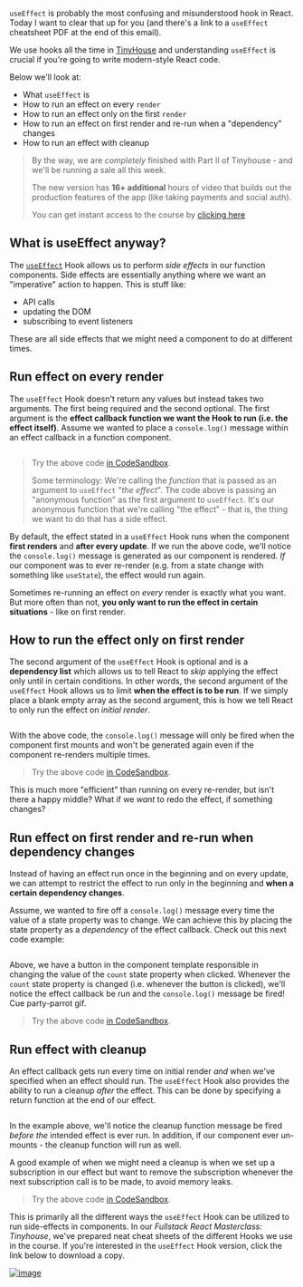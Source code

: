 `useEffect`  is probably the most confusing and misunderstood hook in React. Today I want to clear that up for you (and there's a link to a  `useEffect`  cheatsheet PDF at the end of this email).

We use hooks all the time in  [TinyHouse](https://is-tracking-link-api-prod.appspot.com/api/v1/click/6332443681619968/6612104972861440)  and understanding  `useEffect`  is crucial if you're going to write modern-style React code.

Below we'll look at:

-   What  `useEffect`  is
-   How to run an effect on every  `render`
-   How to run an effect only on the first  `render`
-   How to run an effect on first render and re-run when a "dependency" changes
-   How to run an effect with cleanup

> By the way, we are  _completely_  finished with Part II of Tinyhouse - and we'll be running a sale all this week.
> 
> The new version has  **16+ additional**  hours of video that builds out the production features of the app (like taking payments and social auth).
> 
> You can get instant access to the course by  [clicking here](https://is-tracking-link-api-prod.appspot.com/api/v1/click/4651898945929216/6612104972861440)

## What is useEffect anyway?

The  [`useEffect`](https://is-tracking-link-api-prod.appspot.com/api/v1/click/5979720297742336/6612104972861440)  Hook allows us to perform  _side effects_  in our function components. Side effects are essentially anything where we want an "imperative" action to happen. This is stuff like:

-   API calls
-   updating the DOM
-   subscribing to event listeners

These are all side effects that we might need a component to do at different times.

## Run effect on every render

The  `useEffect`  Hook doesn't return any values but instead takes two arguments. The first being required and the second optional. The first argument is the  **effect callback function we want the Hook to run (i.e. the effect itself)**. Assume we wanted to place a  `console.log()`  message within an effect callback in a function component.

```

```

> Try the above code  [in CodeSandbox](https://is-tracking-link-api-prod.appspot.com/api/v1/click/5893139729743872/6612104972861440).
> 
> Some terminology: We're calling the  _function_  that is passed as an argument to  `useEffect`  "_the effect_". The code above is passing an "anonymous function" as the first argument to  `useEffect`. It's our anonymous function that we're calling "the effect" - that is, the thing we want to do that has a side effect.

By default, the effect stated in a  `useEffect`  Hook runs when the component  **first renders**  and  **after every update**. If we run the above code, we'll notice the  `console.log()`  message is generated as our component is rendered.  _If_  our component was to ever re-render (e.g. from a state change with something like  `useState`), the effect would run again.

Sometimes re-running an effect on  _every_  render is exactly what you want. But more often than not,  **you only want to run the effect in certain situations**  - like on first render.

## How to run the effect only on first render

The second argument of the  `useEffect`  Hook is optional and is a  **dependency list**  which allows us to tell React to  _skip_  applying the effect only until in certain conditions. In other words, the second argument of the  `useEffect`  Hook allows us to limit  **when the effect is to be run**. If we simply place a blank empty array as the second argument, this is how we tell React to only run the effect on  _initial render_.

```

```

With the above code, the  `console.log()`  message will only be fired when the component first mounts and won't be generated again even if the component re-renders multiple times.

> Try the above code  [in CodeSandbox](https://is-tracking-link-api-prod.appspot.com/api/v1/click/6183000221155328/6612104972861440).

This is much more "efficient" than running on every re-render, but isn't there a happy middle? What if we  _want_  to redo the effect, if something changes?

## Run effect on first render and re-run when dependency changes

Instead of having an effect run once in the beginning and on every update, we can attempt to restrict the effect to run only in the beginning and  **when a certain dependency changes**.

Assume, we wanted to fire off a  `console.log()`  message every time the value of a state property was to change. We can achieve this by placing the state property as a  _dependency_  of the effect callback. Check out this next code example:

```

```

Above, we have a button in the component template responsible in changing the value of the  `count`  state property when clicked. Whenever the  `count`  state property is changed (i.e. whenever the button is clicked), we'll notice the effect callback be run and the  `console.log()`  message be fired! Cue party-parrot gif.

> Try the above code  [in CodeSandbox](https://is-tracking-link-api-prod.appspot.com/api/v1/click/5994015150571520/6612104972861440).

## Run effect with cleanup

An effect callback gets run every time on initial render  _and_  when we've specified when an effect should run. The  `useEffect`  Hook also provides the ability to run a cleanup  _after_  the effect. This can be done by specifying a return function at the end of our effect.

```

```

In the example above, we'll notice the cleanup function message be fired  _before the_  intended effect is ever run. In addition, if our component ever un-mounts - the cleanup function will run as well.

A good example of when we might need a cleanup is when we set up a subscription in our effect but want to remove the subscription whenever the next subscription call is to be made, to avoid memory leaks.

> Try the above code  [in CodeSandbox](https://is-tracking-link-api-prod.appspot.com/api/v1/click/4972254913101824/6612104972861440).

This is primarily all the different ways the  `useEffect`  Hook can be utilized to run side-effects in components. In our  _Fullstack React Masterclass: Tinyhouse_, we've prepared neat cheat sheets of the different Hooks we use in the course. If you're interested in the  `useEffect`  Hook version, click the link below to download a copy.

[![image](https://ci5.googleusercontent.com/proxy/WzoKLkr41g70V4LnKwpuNIX-NWTOO4UuDiLutLQSE8Pke4JMGL3M6_Qq690HmBpw5Km5euxdKEc2AGjHtAC03Y0ixD9emVtUW59ylv4P2OVDx9tDXYuLL1o_WM97iV0Aw-4JJDJoJh7tw_Ucm1OX7GAOKDELjLyZsDFzvvx2YJK-gV1Up2YCzCXzwHQtVmZrTaKLVGHcX9Tee14-DWdu0H2fEuSP7W-7J0GuH_5cyax1Jhy2m69q4fh4H-8ekkcVPMVIQQoIqtMlVa1UrT1wr0a5ZseWu-uhxOmbJwcELxSqWwcnNjH9-A=s0-d-e1-ft#http://email-assets.fullstack.io.s3-website-us-east-1.amazonaws.com/assets/fs/2020-01-31-tinyhouse-useeffect-cheatsheet/s_23C2D645E2135A9867948FAC313A29B8DF5074DEB5634E09D8ED9B7C21291A65_1579485340651_image.e.jpg)](https://is-tracking-link-api-prod.appspot.com/api/v1/click/5312893741694976/6612104972861440)
